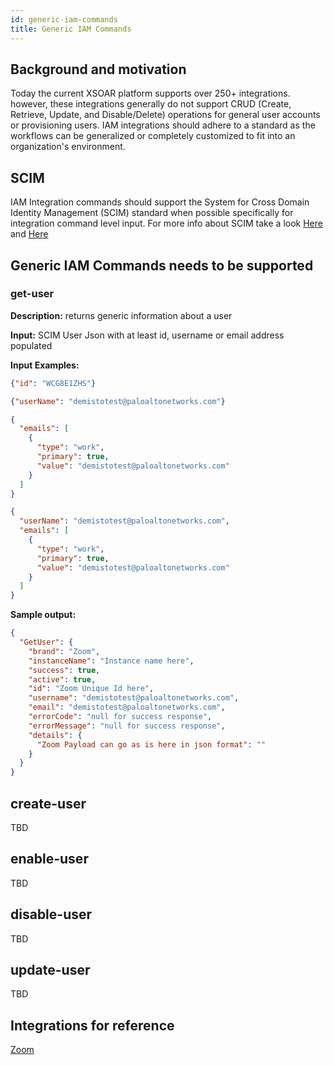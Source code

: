 ```yaml
---
id: generic-iam-commands
title: Generic IAM Commands
---
```



## Background and motivation

Today the current XSOAR platform supports over 250+ integrations. however, these integrations generally do not support CRUD (Create, Retrieve, Update, and Disable/Delete) operations for general user accounts or provisioning users. IAM integrations should adhere to a standard as the workflows can be generalized or completely customized to fit into an organization's environment.

## SCIM

IAM Integration commands should support the System for Cross Domain Identity Management (SCIM) standard when possible specifically for integration command level input. For more info about SCIM take a look [Here](https://en.wikipedia.org/wiki/System_for_Cross-domain_Identity_Management) and [Here](https://tools.ietf.org/html/rfc7644)

## Generic IAM Commands needs to be supported

### **get-user**

**Description:** returns generic information about a user

**Input:** SCIM User Json with at least id, username or email address populated

**Input Examples:**

```json
{"id": "WCG8E1ZHS"}
```

```json
{"userName": "demistotest@paloaltonetworks.com"}
```

```json
{
  "emails": [
    {
      "type": "work",
      "primary": true,
      "value": "demistotest@paloaltonetworks.com"
    }
  ]
}
```

```json
{
  "userName": "demistotest@paloaltonetworks.com",
  "emails": [
    {
      "type": "work",
      "primary": true,
      "value": "demistotest@paloaltonetworks.com"
    }
  ]
}
```

**Sample output:**
```json
{
  "GetUser": {
    "brand": "Zoom",
    "instanceName": "Instance name here",
    "success": true,
    "active": true,
    "id": "Zoom Unique Id here",
    "username": "demistotest@paloaltonetworks.com",
    "email": "demistotest@paloaltonetworks.com",
    "errorCode": "null for success response",
    "errorMessage": "null for success response",
    "details": {
      "Zoom Payload can go as is here in json format": ""
    }
  }
}
```

## **create-user**
TBD

## **enable-user**
TBD

## **disable-user**
TBD

## **update-user**
TBD

## Integrations for reference

[Zoom](https://github.com/demisto/content/pull/8511/files) 

